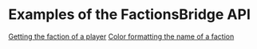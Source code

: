 # Examples of the FactionsBridge API

[Getting the faction of a player](getting_faction.md)
[Color formatting the name of a faction](color_format.md)
